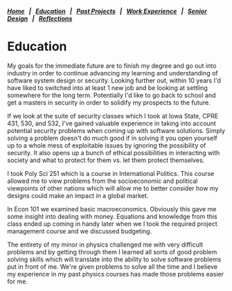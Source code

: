 ##### [Home](README.md) &nbsp; | &nbsp; [Education](education.md) &nbsp; | &nbsp; [Past Projects](projects.md) &nbsp; | &nbsp; [Work Experience](experience.md) &nbsp; | &nbsp; [Senior Design](sDesign.md) &nbsp; | &nbsp; [Reflections](reflections.md)

# Education
My goals for the immediate future are to finish my degree and go out into industry in order to continue advancing my learning and understanding of software system design or security. Looking further out, within 10 years I'd have liked to switched into at least 1 new job and be looking at settling somewhere for the long term. Potentially I'd like to go back to school and get a masters in security in order to solidify my prospects to the future.

If we look at the suite of security classes which I took at Iowa State, CPRE 431, 530, and 532, I've gained valuable experience in taking into account potential security problems when coming up with software solutions. Simply solving a problem doesn't do much good if in solving it you open yourself up to a whole mess of exploitable issues by ignoring the possibility of security. It also opens up a bunch of ethical possibilities in interacting with society and what to protect for them vs. let them protect themselves.

I took Poly Sci 251 which is a course in International Politics. This course allowed me to view problems from the socioeconomic and political viewpoints of other nations which will allow me to better consider how my designs could make an impact in a global market. 

In Econ 101 we examined basic macroeconomics. Obviously this gave me some insight into dealing with money. Equations and knowledge from this class ended up coming in handy later when we I took the required project management course and we discussed budgeting.

The entirety of my minor in physics challenged me with very difficult problems and by getting through them I learned all sorts of good problem solving skills which will translate into the ability to solve software problems put in front of me. We're given problems to solve all the time and I believe my experience in my past physics courses has made those problems easier for me.
